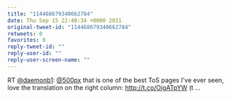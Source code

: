 ```yaml
---
title: "114468679340662784"
date: Thu Sep 15 22:40:34 +0000 2011
original-tweet-id: "114468679340662784"
retweets: 0
favorites: 0
reply-tweet-id: ""
reply-user-id: ""
reply-user-screen-name: ""
---
```

RT <a href="https://twitter.com/daemonb1">@daemonb1</a>: <a href="https://twitter.com/500px">@500px</a> that is one of the best ToS pages I've ever seen, love the translation on the right column: http://t.co/OjgATpYW (t ...
